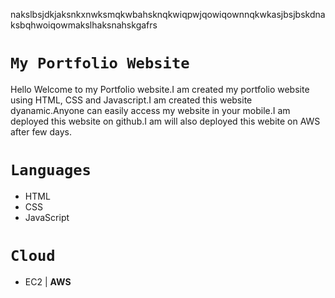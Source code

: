 nakslbsjdkjaksnkxnwksmqkwbahsknqkwiqpwjqowiqownnqkwkasjbsjbskdnaksbqhwoiqowmakslhaksnahskgafrs

# `My Portfolio Website`
Hello Welcome to my Portfolio website.I am created my portfolio website using HTML, CSS and Javascript.I am created this website dyanamic.Anyone can easily access my website in your mobile.I am deployed this website on github.I am will also deployed this webite on AWS after few days.

# `Languages`
- HTML
- CSS
- JavaScript

# `Cloud`
- EC2 | **AWS**



